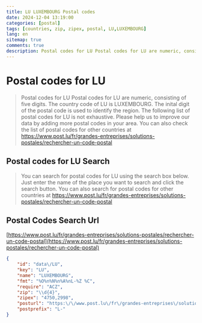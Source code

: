 ```yaml
---
title: LU LUXEMBOURG Postal codes 
date: 2024-12-04 13:19:00
categories: [postal]
tags: [countries, zip, zipex, postal, LU,LUXEMBOURG]
lang: en
sitemap: true
comments: true
description: Postal codes for LU Postal codes for LU are numeric, consisting of five digits. The country code of LU is LUXEMBOURG. The inital digit of the postal code is used to identify the region. The following list of postal codes for LU is not exhaustive. Please help us to improve our data by adding more postal codes in your area. You can also check the list of postal codes for other countries at https://www.post.lu/fr/grandes-entreprises/solutions-postales/rechercher-un-code-postal
---
```


# Postal codes for LU
> Postal codes for LU Postal codes for LU are numeric, consisting of five digits. The country code of LU is LUXEMBOURG. The inital digit of the postal code is used to identify the region. The following list of postal codes for LU is not exhaustive. Please help us to improve our data by adding more postal codes in your area. You can also check the list of postal codes for other countries at https://www.post.lu/fr/grandes-entreprises/solutions-postales/rechercher-un-code-postal

## Postal codes for LU Search 
> You can search for postal codes for LU using the search box below. Just enter the name of the place you want to search and click the search button. You can also search for postal codes for other countries at https://www.post.lu/fr/grandes-entreprises/solutions-postales/rechercher-un-code-postal

## Postal Codes Search Url

[https://www.post.lu/fr/grandes-entreprises/solutions-postales/rechercher-un-code-postal](https://www.post.lu/fr/grandes-entreprises/solutions-postales/rechercher-un-code-postal)
```json
{
    "id": "data\/LU",
    "key": "LU",
    "name": "LUXEMBOURG",
    "fmt": "%O%n%N%n%A%nL-%Z %C",
    "require": "ACZ",
    "zip": "\\d{4}",
    "zipex": "4750,2998",
    "posturl": "https:\/\/www.post.lu\/fr\/grandes-entreprises\/solutions-postales\/rechercher-un-code-postal",
    "postprefix": "L-"
}
```

